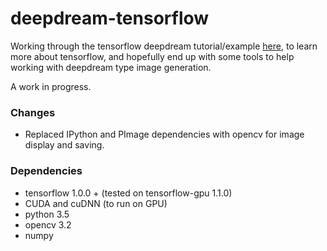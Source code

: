 # deepdream-tensorflow
Working through the tensorflow deepdream tutorial/example [here](https://github.com/tensorflow/tensorflow/blob/master/tensorflow/examples/tutorials/deepdream/deepdream.ipynb), to learn more about tensorflow, and hopefully end up with some tools to help working with deepdream type image generation.

A work in progress.

### Changes
- Replaced IPython and PImage dependencies with opencv for image display and saving.


### Dependencies
- tensorflow 1.0.0 + (tested on tensorflow-gpu 1.1.0) 
- CUDA and cuDNN (to run on GPU)
- python 3.5
- opencv 3.2
- numpy
